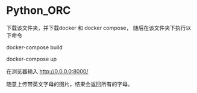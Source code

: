 # Python_ORC

下载该文件夹，并下载docker 和 docker compose，
随后在该文件夹下执行以下命令 

docker-compose build

docker-compose up

在浏览器输入 http://0.0.0.0:8000/

随意上传带英文字母的图片，结果会返回所有的字母。

